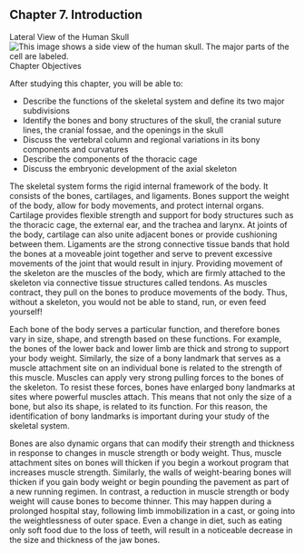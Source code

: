 ##  Chapter 7. Introduction 

Lateral View of the Human Skull ![This image shows a side view of the human skull. The major parts of the cell are labeled.][1] Chapter Objectives

After studying this chapter, you will be able to: 

  - Describe the functions of the skeletal system and define its two major subdivisions
  - Identify the bones and bony structures of the skull, the cranial suture lines, the cranial fossae, and the openings in the skull
  - Discuss the vertebral column and regional variations in its bony components and curvatures
  - Describe the components of the thoracic cage
  - Discuss the embryonic development of the axial skeleton

The skeletal system forms the rigid internal framework of the body. It consists of the bones, cartilages, and ligaments. Bones support the weight of the body, allow for body movements, and protect internal organs. Cartilage provides flexible strength and support for body structures such as the thoracic cage, the external ear, and the trachea and larynx. At joints of the body, cartilage can also unite adjacent bones or provide cushioning between them. Ligaments are the strong connective tissue bands that hold the bones at a moveable joint together and serve to prevent excessive movements of the joint that would result in injury. Providing movement of the skeleton are the muscles of the body, which are firmly attached to the skeleton via connective tissue structures called tendons. As muscles contract, they pull on the bones to produce movements of the body. Thus, without a skeleton, you would not be able to stand, run, or even feed yourself!

Each bone of the body serves a particular function, and therefore bones vary in size, shape, and strength based on these functions. For example, the bones of the lower back and lower limb are thick and strong to support your body weight. Similarly, the size of a bony landmark that serves as a muscle attachment site on an individual bone is related to the strength of this muscle. Muscles can apply very strong pulling forces to the bones of the skeleton. To resist these forces, bones have enlarged bony landmarks at sites where powerful muscles attach. This means that not only the size of a bone, but also its shape, is related to its function. For this reason, the identification of bony landmarks is important during your study of the skeletal system.

Bones are also dynamic organs that can modify their strength and thickness in response to changes in muscle strength or body weight. Thus, muscle attachment sites on bones will thicken if you begin a workout program that increases muscle strength. Similarly, the walls of weight-bearing bones will thicken if you gain body weight or begin pounding the pavement as part of a new running regimen. In contrast, a reduction in muscle strength or body weight will cause bones to become thinner. This may happen during a prolonged hospital stay, following limb immobilization in a cast, or going into the weightlessness of outer space. Even a change in diet, such as eating only soft food due to the loss of teeth, will result in a noticeable decrease in the size and thickness of the jaw bones.

   [1]: https://cnx.org/resources/1547fe02ba2b4fb03f73441803dbb4bdef2fe33b/700_Lateral_View_of_Skull-01.jpg

